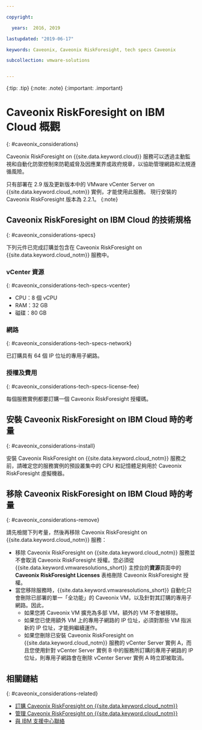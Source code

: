 ```yaml
---

copyright:

  years:  2016, 2019

lastupdated: "2019-06-17"

keywords: Caveonix, Caveonix RiskForesight, tech specs Caveonix

subcollection: vmware-solutions


---
```


{:tip: .tip}
{:note: .note}
{:important: .important}

# Caveonix RiskForesight on IBM Cloud 概觀
{: #caveonix_considerations}

Caveonix RiskForesight on {{site.data.keyword.cloud}} 服務可以透過主動監視和自動化防禦控制來防範威脅及因應業界或政府規章，以協助管理網路和法規遵循風險。

只有部署在 2.9 版及更新版本中的 VMware vCenter Server on {{site.data.keyword.cloud_notm}} 實例，才能使用此服務。
現行安裝的 Caveonix RiskForesight 版本為 2.2.1。
{:note}

## Caveonix RiskForesight on IBM Cloud 的技術規格
{: #caveonix_considerations-specs}

下列元件已完成訂購並包含在 Caveonix RiskForesight on {{site.data.keyword.cloud_notm}} 服務中。

### vCenter 資源
{: #caveonix_considerations-tech-specs-vcenter}

* CPU：8 個 vCPU
* RAM：32 GB
* 磁碟：80 GB

### 網路
{: #caveonix_considerations-tech-specs-network}

已訂購具有 64 個 IP 位址的專用子網路。

### 授權及費用
{: #caveonix_considerations-tech-specs-license-fee}

每個服務實例都要訂購一個 Caveonix RiskForesight 授權碼。

## 安裝 Caveonix RiskForesight on IBM Cloud 時的考量
{: #caveonix_considerations-install}

安裝 Caveonix RiskForesight on {{site.data.keyword.cloud_notm}} 服務之前，請確定您的服務實例的預設叢集中的 CPU 和記憶體足夠用於 Caveonix RiskForesight 虛擬機器。

## 移除 Caveonix RiskForesight on IBM Cloud 時的考量
{: #caveonix_considerations-remove}

請先檢閱下列考量，然後再移除 Caveonix RiskForesight on {{site.data.keyword.cloud_notm}} 服務：
* 移除 Caveonix RiskForesight on {{site.data.keyword.cloud_notm}} 服務並不會取消 Caveonix RiskForesight 授權。您必須從 {{site.data.keyword.vmwaresolutions_short}} 主控台的**資源**頁面中的 **Caveonix RiskForesight Licenses** 表格刪除 Caveonix RiskForesight 授權。
* 當您移除服務時，{{site.data.keyword.vmwaresolutions_short}} 自動化只會刪除已部署的單一「全功能」的 Caveonix VM，以及針對其訂購的專用子網路。因此，
   * 如果您將 Caveonix VM 擴充為多部 VM，額外的 VM 不會被移除。
   * 如果您已使用額外 VM 上的專用子網路的 IP 位址，必須對那些 VM 指派新的 IP 位址，才能夠繼續運作。
   * 如果您刪除已安裝 Caveonix RiskForesight on {{site.data.keyword.cloud_notm}} 服務的 vCenter Server 實例 A，而且您使用針對 vCenter Server 實例 B 中的服務所訂購的專用子網路的 IP 位址，則專用子網路會在刪除 vCenter Server 實例 A 時立即被取消。

## 相關鏈結
{: #caveonix_considerations-related}

* [訂購 Caveonix RiskForesight on {{site.data.keyword.cloud_notm}}](/docs/services/vmwaresolutions/services?topic=vmware-solutions-caveonix_ordering)
* [管理 Caveonix RiskForesight on {{site.data.keyword.cloud_notm}}](/docs/services/vmwaresolutions/services?topic=vmware-solutions-managingcaveonix)
* [與 IBM 支援中心聯絡](/docs/services/vmwaresolutions/vmonic?topic=vmware-solutions-trbl_support)
